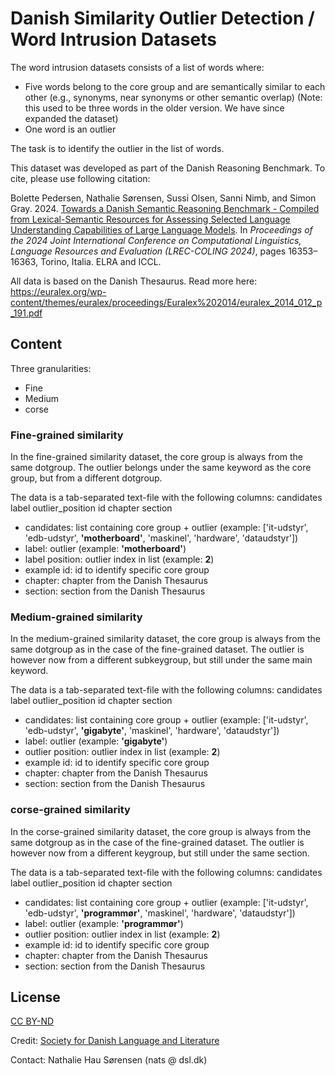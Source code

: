 # Danish Similarity Outlier Detection / Word Intrusion Datasets

The word intrusion datasets consists of a list of words where:
- Five words belong to the core group and are semantically similar to each other (e.g., synonyms, near synonyms or other semantic overlap)
  (Note: this used to be three words in the older version. We have since expanded the dataset)
- One word is an outlier

The task is to identify the outlier in the list of words.

This dataset was developed as part of the Danish Reasoning Benchmark.
To cite, please use following citation:

Bolette Pedersen, Nathalie Sørensen, Sussi Olsen, Sanni Nimb, and Simon Gray. 2024. 
[Towards a Danish Semantic Reasoning Benchmark - Compiled from Lexical-Semantic Resources for Assessing Selected Language Understanding Capabilities of Large Language Models](https://aclanthology.org/2024.lrec-main.1421/).
In *Proceedings of the 2024 Joint International Conference on Computational Linguistics, Language Resources and Evaluation (LREC-COLING 2024)*, pages 16353–16363, Torino, Italia. ELRA and ICCL.

All data is based on the Danish Thesaurus. Read more here:
https://euralex.org/wp-content/themes/euralex/proceedings/Euralex%202014/euralex_2014_012_p_191.pdf

## Content

Three granularities:
- Fine 
- Medium
- corse

### Fine-grained similarity
In the fine-grained similarity dataset, the core group is always from the same dotgroup. The outlier belongs under the same keyword as the core group, but from a different dotgroup.

The data is a tab-separated text-file with the following columns:
candidates	label   outlier_position    id  chapter section

- candidates: list containing core group + outlier (example: ['it-udstyr', 'edb-udstyr', **'motherboard'**, 'maskinel', 'hardware', 'dataudstyr'])
- label: outlier (example: **'motherboard'**)
- label position: outlier index in list (example: **2**)
- example id: id to identify specific core group
- chapter: chapter from the Danish Thesaurus
- section: section from the Danish Thesaurus

### Medium-grained similarity
In the medium-grained similarity dataset, the core group is always from the same dotgroup as in the case of the fine-grained dataset.
The outlier is however now from a different subkeygroup, but still under the same main keyword.

The data is a tab-separated text-file with the following columns:
candidates	label   outlier_position    id  chapter section

- candidates: list containing core group + outlier (example: ['it-udstyr', 'edb-udstyr', **'gigabyte'**, 'maskinel', 'hardware', 'dataudstyr'])
- label: outlier (example: **'gigabyte'**)
- outlier position: outlier index in list (example: **2**)
- example id: id to identify specific core group
- chapter: chapter from the Danish Thesaurus
- section: section from the Danish Thesaurus

### corse-grained similarity
In the corse-grained similarity dataset, the core group is always from the same dotgroup as in the case of the fine-grained dataset.
The outlier is however now from a different keygroup, but still under the same section.

The data is a tab-separated text-file with the following columns:
candidates	label   outlier_position    id  chapter section

- candidates: list containing core group + outlier (example: ['it-udstyr', 'edb-udstyr', **'programmør'**, 'maskinel', 'hardware', 'dataudstyr'])
- label: outlier (example: **'programmør'**)
- outlier position: outlier index in list (example: **2**)
- example id: id to identify specific core group
- chapter: chapter from the Danish Thesaurus
- section: section from the Danish Thesaurus


## License
[CC BY-ND](https://creativecommons.org/licenses/by-nd/4.0/)

Credit: [Society for Danish Language and Literature](https://dsl.dk/)

Contact: Nathalie Hau Sørensen (nats @ dsl.dk)


